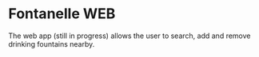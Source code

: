 # Fontanelle WEB
The web app (still in progress) allows the user to search, add and remove drinking fountains nearby.
